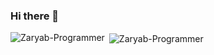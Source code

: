 ### Hi there 👋

<!--
**Zaryab-Programmer/Zaryab-Programmer** is a ✨ _special_ ✨ repository because its `README.md` (this file) appears on your GitHub profile.

Here are some ideas to get you started:

- 🔭 I’m currently working on ...
- 🌱 I’m currently learning ...
- 👯 I’m looking to collaborate on ...
- 🤔 I’m looking for help with ...
- 💬 Ask me about ...
- 📫 How to reach me: ...
- 😄 Pronouns: ...
- ⚡ Fun fact: ...
-->
<p><img align="left" src="https://github-readme-stats.vercel.app/api/top-langs/?username=Zaryab-Programmer&layout=compact" alt="Zaryab-Programmer" /></p>

<p>&nbsp;<img align="center" src="https://github-readme-stats.vercel.app/api?username=Zaryab-Programmer&show_icons=true" alt="Zaryab-Programmer" /></p>


